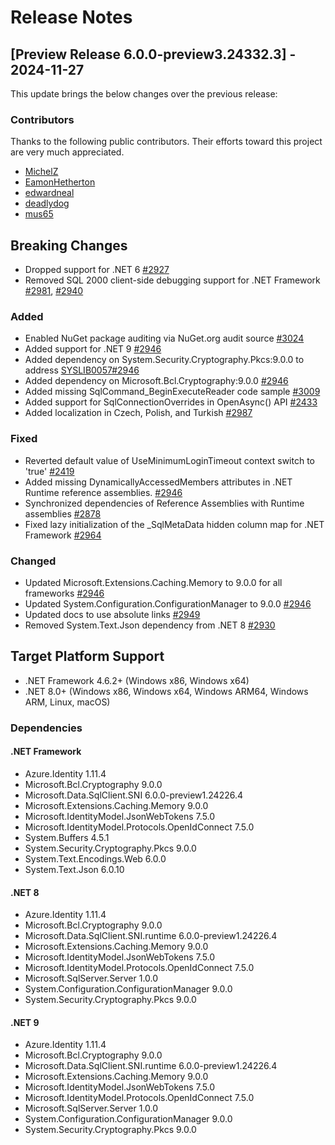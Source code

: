 # Release Notes

## [Preview Release 6.0.0-preview3.24332.3] - 2024-11-27

This update brings the below changes over the previous release:

### Contributors

Thanks to the following public contributors. Their efforts toward this project are very much appreciated.

- [MichelZ](https://github.com/MichelZ)
- [EamonHetherton](https://github.com/EamonHetherton)
- [edwardneal](https://github.com/edwardneal)
- [deadlydog](https://github.com/deadlydog)
- [mus65](https://github.com/mus65)

## Breaking Changes
- Dropped support for .NET 6 [#2927](https://github.com/dotnet/SqlClient/pull/2927)
- Removed SQL 2000 client-side debugging support for .NET Framework [#2981](https://github.com/dotnet/SqlClient/pull/2981), [#2940](https://github.com/dotnet/SqlClient/pull/2940)

### Added
- Enabled NuGet package auditing via NuGet.org audit source [#3024](https://github.com/dotnet/SqlClient/pull/3024)
- Added support for .NET 9 [#2946](https://github.com/dotnet/SqlClient/pull/2946)
- Added dependency on System.Security.Cryptography.Pkcs:9.0.0 to address [SYSLIB0057](https://learn.microsoft.com/en-us/dotnet/fundamentals/syslib-diagnostics/syslib0057)[#2946](https://github.com/dotnet/SqlClient/pull/2946)
- Added dependency on Microsoft.Bcl.Cryptography:9.0.0 [#2946](https://github.com/dotnet/SqlClient/pull/2946)
- Added missing SqlCommand_BeginExecuteReader code sample [#3009](https://github.com/dotnet/SqlClient/pull/3009)
- Added support for SqlConnectionOverrides in OpenAsync() API [#2433](https://github.com/dotnet/SqlClient/pull/2433)
- Added localization in Czech, Polish, and Turkish [#2987](https://github.com/dotnet/SqlClient/pull/2987)

### Fixed
- Reverted default value of UseMinimumLoginTimeout context switch to 'true' [#2419](https://github.com/dotnet/SqlClient/pull/2419)
- Added missing DynamicallyAccessedMembers attributes in .NET Runtime reference assemblies. [#2946](https://github.com/dotnet/SqlClient/pull/2946)
- Synchronized dependencies of Reference Assemblies with Runtime assemblies [#2878](https://github.com/dotnet/SqlClient/pull/2878)
- Fixed lazy initialization of the _SqlMetaData hidden column map for .NET Framework [#2964](https://github.com/dotnet/SqlClient/pull/2964)

### Changed
- Updated Microsoft.Extensions.Caching.Memory to 9.0.0 for all frameworks [#2946](https://github.com/dotnet/SqlClient/pull/2946)
- Updated System.Configuration.ConfigurationManager to 9.0.0 [#2946](https://github.com/dotnet/SqlClient/pull/2946)
- Updated docs to use absolute links [#2949](https://github.com/dotnet/SqlClient/pull/2949)
- Removed System.Text.Json dependency from .NET 8 [#2930](https://github.com/dotnet/SqlClient/pull/2930)

## Target Platform Support

- .NET Framework 4.6.2+ (Windows x86, Windows x64)
- .NET 8.0+ (Windows x86, Windows x64, Windows ARM64, Windows ARM, Linux, macOS)

### Dependencies

#### .NET Framework

- Azure.Identity 1.11.4
- Microsoft.Bcl.Cryptography 9.0.0
- Microsoft.Data.SqlClient.SNI 6.0.0-preview1.24226.4
- Microsoft.Extensions.Caching.Memory 9.0.0
- Microsoft.IdentityModel.JsonWebTokens 7.5.0
- Microsoft.IdentityModel.Protocols.OpenIdConnect 7.5.0
- System.Buffers 4.5.1
- System.Security.Cryptography.Pkcs 9.0.0
- System.Text.Encodings.Web 6.0.0
- System.Text.Json 6.0.10

#### .NET 8

- Azure.Identity 1.11.4
- Microsoft.Bcl.Cryptography 9.0.0
- Microsoft.Data.SqlClient.SNI.runtime 6.0.0-preview1.24226.4
- Microsoft.Extensions.Caching.Memory 9.0.0
- Microsoft.IdentityModel.JsonWebTokens 7.5.0
- Microsoft.IdentityModel.Protocols.OpenIdConnect 7.5.0
- Microsoft.SqlServer.Server 1.0.0
- System.Configuration.ConfigurationManager 9.0.0
- System.Security.Cryptography.Pkcs 9.0.0

#### .NET 9

- Azure.Identity 1.11.4
- Microsoft.Bcl.Cryptography 9.0.0
- Microsoft.Data.SqlClient.SNI.runtime 6.0.0-preview1.24226.4
- Microsoft.Extensions.Caching.Memory 9.0.0
- Microsoft.IdentityModel.JsonWebTokens 7.5.0
- Microsoft.IdentityModel.Protocols.OpenIdConnect 7.5.0
- Microsoft.SqlServer.Server 1.0.0
- System.Configuration.ConfigurationManager 9.0.0
- System.Security.Cryptography.Pkcs 9.0.0
